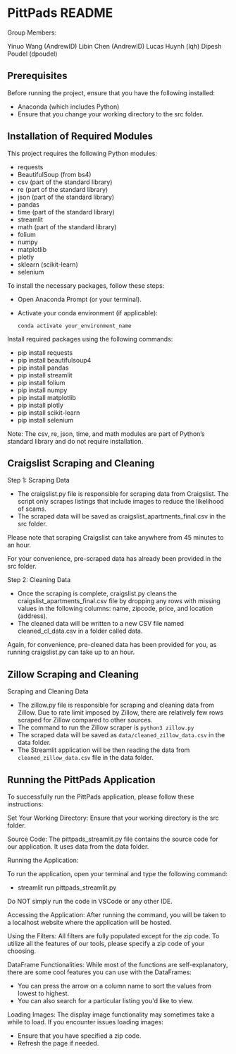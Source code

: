 # PittPads README

Group Members:

Yinuo Wang (AndrewID)
Libin Chen (AndrewID)
Lucas Huynh (lqh)
Dipesh Poudel (dpoudel)

## Prerequisites
Before running the project, ensure that you have the following installed:
- Anaconda (which includes Python)
- Ensure that you change your working directory to the src folder.

## Installation of Required Modules
This project requires the following Python modules:

- requests
- BeautifulSoup (from bs4)
- csv (part of the standard library)
- re (part of the standard library)
- json (part of the standard library)
- pandas
- time (part of the standard library)
- streamlit
- math (part of the standard library)
- folium
- numpy
- matplotlib
- plotly
- sklearn (scikit-learn)
- selenium

To install the necessary packages, follow these steps:
- Open Anaconda Prompt (or your terminal).
- Activate your conda environment (if applicable):

  `conda activate your_environment_name`

Install required packages using the following commands:
- pip install requests
- pip install beautifulsoup4
- pip install pandas
- pip install streamlit
- pip install folium
- pip install numpy
- pip install matplotlib
- pip install plotly
- pip install scikit-learn
- pip install selenium

Note: The csv, re, json, time, and math modules are part of Python’s standard library and do not require installation.

## Craigslist Scraping and Cleaning
Step 1: Scraping Data
- The craigslist.py file is responsible for scraping data from Craigslist. The script only scrapes listings that include images to reduce the likelihood of scams.
- The scraped data will be saved as craigslist_apartments_final.csv in the src folder.
  
Please note that scraping Craigslist can take anywhere from 45 minutes to an hour.

For your convenience, pre-scraped data has already been provided in the src folder.


Step 2: Cleaning Data
- Once the scraping is complete, craigslist.py cleans the craigslist_apartments_final.csv file by dropping any rows with missing values in the following columns: name, zipcode, price, and location (address).
- The cleaned data will be written to a new CSV file named cleaned_cl_data.csv in a folder called data.
  
Again, for convenience, pre-cleaned data has been provided for you, as running craigslist.py can take up to an hour.


## Zillow Scraping and Cleaning
Scraping and Cleaning Data
- The zillow.py file is responsible for scraping and cleaning data from Zillow. Due to rate limit imposed by Zillow, there are relatively few rows scraped for Zillow compared to other sources.
- The command to run the Zillow scraper is `python3 zillow.py`
- The scraped data will be saved as `data/cleaned_zillow_data.csv` in the data folder.
- The Streamlit application will be then reading the data from `cleaned_zillow_data.csv` file in the data folder.
  


## Running the PittPads Application
To successfully run the PittPads application, please follow these instructions:

Set Your Working Directory: Ensure that your working directory is the src folder.

Source Code: The pittpads_streamlit.py file contains the source code for our application. It uses data from the data folder.

Running the Application: 

To run the application, open your terminal and type the following command:
- streamlit run pittpads_streamlit.py
  
Do NOT simply run the code in VSCode or any other IDE.

Accessing the Application: After running the command, you will be taken to a localhost website where the application will be hosted.

Using the Filters: All filters are fully populated except for the zip code. To utilize all the features of our tools, please specify a zip code of your choosing.

DataFrame Functionalities: While most of the functions are self-explanatory, there are some cool features you can use with the DataFrames:
- You can press the arrow on a column name to sort the values from lowest to highest.
- You can also search for a particular listing you'd like to view.
  
Loading Images: The display image functionality may sometimes take a while to load. If you encounter issues loading images:
- Ensure that you have specified a zip code.
- Refresh the page if needed.
